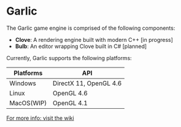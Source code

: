 # Garlic
The Garlic game engine is comprised of the following components:

- **Clove**:  A rendering engine built with modern C++ [in progress]
- **Bulb**:   An editor wrapping Clove built in C# [planned]

Currently, Garlic supports the following platforms:

|**Platforms**|**API**|
|-------------|-------|
|Windows|DirectX 11, OpenGL 4.6|
|Linux|OpenGL 4.6|
|MacOS(WIP)|OpenGL 4.1|

[For more info: visit the wiki](https://github.com/AGarlicMonkey/Clove/wiki)
